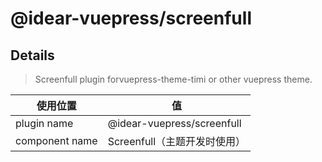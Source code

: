 # @idear-vuepress/screenfull

## Details

> Screenfull plugin forvuepress-theme-timi or other vuepress theme.

|使用位置|值|
|-|-|
|plugin name|@idear-vuepress/screenfull|
|component name|Screenfull（主题开发时使用）|


